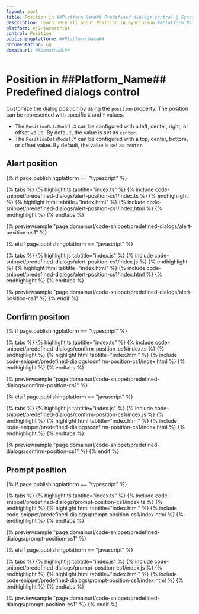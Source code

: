 ```yaml
---
layout: post
title: Position in ##Platform_Name## Predefined dialogs control | Syncfusion
description: Learn here all about Position in Syncfusion ##Platform_Name## Predefined dialogs control of Syncfusion Essential JS 2 and more.
platform: ej2-javascript
control: Position 
publishingplatform: ##Platform_Name##
documentation: ug
domainurl: ##DomainURL##
---
```


# Position in ##Platform_Name## Predefined dialogs control

Customize the dialog position by using the `position` property. The position can be represented with specific `X` and `Y` values.

* The `PositionDataModel.X` can be configured with a left, center, right, or offset value. By default, the value is set as `center`.
* The `PositionDataModel.Y` can be configured with a top, center, bottom, or offset value. By default, the value is set as `center`.

## Alert position

{% if page.publishingplatform == "typescript" %}

 {% tabs %}
{% highlight ts tabtitle="index.ts" %}
{% include code-snippet/predefined-dialogs/alert-position-cs1/index.ts %}
{% endhighlight %}
{% highlight html tabtitle="index.html" %}
{% include code-snippet/predefined-dialogs/alert-position-cs1/index.html %}
{% endhighlight %}
{% endtabs %}
        
{% previewsample "page.domainurl/code-snippet/predefined-dialogs/alert-position-cs1" %}

{% elsif page.publishingplatform == "javascript" %}

{% tabs %}
{% highlight js tabtitle="index.js" %}
{% include code-snippet/predefined-dialogs/alert-position-cs1/index.js %}
{% endhighlight %}
{% highlight html tabtitle="index.html" %}
{% include code-snippet/predefined-dialogs/alert-position-cs1/index.html %}
{% endhighlight %}
{% endtabs %}

{% previewsample "page.domainurl/code-snippet/predefined-dialogs/alert-position-cs1" %}
{% endif %}

## Confirm position

{% if page.publishingplatform == "typescript" %}

 {% tabs %}
{% highlight ts tabtitle="index.ts" %}
{% include code-snippet/predefined-dialogs/confirm-position-cs1/index.ts %}
{% endhighlight %}
{% highlight html tabtitle="index.html" %}
{% include code-snippet/predefined-dialogs/confirm-position-cs1/index.html %}
{% endhighlight %}
{% endtabs %}
        
{% previewsample "page.domainurl/code-snippet/predefined-dialogs/confirm-position-cs1" %}

{% elsif page.publishingplatform == "javascript" %}

{% tabs %}
{% highlight js tabtitle="index.js" %}
{% include code-snippet/predefined-dialogs/confirm-position-cs1/index.js %}
{% endhighlight %}
{% highlight html tabtitle="index.html" %}
{% include code-snippet/predefined-dialogs/confirm-position-cs1/index.html %}
{% endhighlight %}
{% endtabs %}

{% previewsample "page.domainurl/code-snippet/predefined-dialogs/confirm-position-cs1" %}
{% endif %}

## Prompt position

{% if page.publishingplatform == "typescript" %}

 {% tabs %}
{% highlight ts tabtitle="index.ts" %}
{% include code-snippet/predefined-dialogs/prompt-position-cs1/index.ts %}
{% endhighlight %}
{% highlight html tabtitle="index.html" %}
{% include code-snippet/predefined-dialogs/prompt-position-cs1/index.html %}
{% endhighlight %}
{% endtabs %}
        
{% previewsample "page.domainurl/code-snippet/predefined-dialogs/prompt-position-cs1" %}

{% elsif page.publishingplatform == "javascript" %}

{% tabs %}
{% highlight js tabtitle="index.js" %}
{% include code-snippet/predefined-dialogs/prompt-position-cs1/index.js %}
{% endhighlight %}
{% highlight html tabtitle="index.html" %}
{% include code-snippet/predefined-dialogs/prompt-position-cs1/index.html %}
{% endhighlight %}
{% endtabs %}

{% previewsample "page.domainurl/code-snippet/predefined-dialogs/prompt-position-cs1" %}
{% endif %}